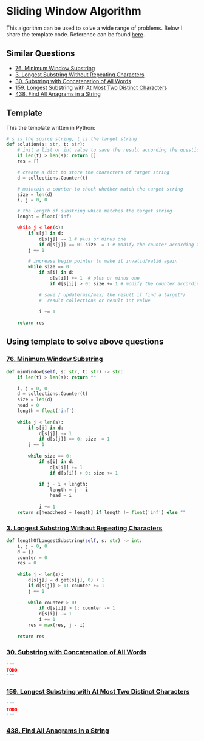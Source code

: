 # Sliding Window Algorithm 

This algorithm can be used to solve a wide range of problems. Below I share the template code. Reference can be found [here](https://leetcode.com/problems/find-all-anagrams-in-a-string/discuss/92007/Sliding-Window-algorithm-template-to-solve-all-the-Leetcode-substring-search-problem).

## Similar Questions
+ [76. Minimum Window Substring](https://leetcode.com/problems/minimum-window-substring/)
+ [3. Longest Substring Without Repeating Characters](https://leetcode.com/problems/longest-substring-without-repeating-characters/)
+ [30. Substring with Concatenation of All Words](https://leetcode.com/problems/substring-with-concatenation-of-all-words/)
+ [159. Longest Substring with At Most Two Distinct Characters](https://leetcode.com/problems/longest-substring-with-at-most-two-distinct-characters/)
+ [438. Find All Anagrams in a String](https://leetcode.com/problems/find-all-anagrams-in-a-string/)

## Template

This the template written in Python:

```python
# s is the source string, t is the target string
def solution(s: str, t: str):
    # init a list or int value to save the result according the question.
    if len(t) > len(s): return []
    res = []

    # create a dict to store the characters of target string
    d = collections.Counter(t)

    # maintain a counter to check whether match the target string
    size = len(d)
    i, j = 0, 0

    # the length of substring which matches the target string
    lenght = float('inf)

    while j < len(s):
        if s[j] in d:
            d[s[j]] -= 1 # plus or minus one
            if d[s[j]] == 0: size -= 1 # modify the counter according the requirement(different condition).
        j += 1

        # increase begin pointer to make it invalid/valid again
        while size == 0:
            if s[i] in d:
                d[s[i]] += 1  # plus or minus one
                if d[s[i]] > 0: size += 1 # modify the counter according the requirement(different condition).

            # save / update(min/max) the result if find a target*/
            #  result collections or result int value
        
            i += 1
    
    return res
```

## Using template to solve above questions

### [76. Minimum Window Substring](https://leetcode.com/problems/minimum-window-substring/)
```python
def minWindow(self, s: str, t: str) -> str:
    if len(t) > len(s): return ""

    i, j = 0, 0
    d = collections.Counter(t)
    size = len(d)
    head = 0
    length = float('inf')
    
    while j < len(s):
        if s[j] in d:
            d[s[j]] -= 1
            if d[s[j]] == 0: size -= 1 
        j += 1
        
        while size == 0:
            if s[i] in d:
                d[s[i]] += 1
                if d[s[i]] > 0: size += 1
                
            if j - i < length:
                length = j - i
                head = i
            
            i += 1
    return s[head:head + length] if length != float('inf') else ""
```

### [3. Longest Substring Without Repeating Characters](https://leetcode.com/problems/longest-substring-without-repeating-characters/)
```python
def lengthOfLongestSubstring(self, s: str) -> int:
    i, j = 0, 0
    d = {}
    counter = 0
    res = 0
    
    while j < len(s):
        d[s[j]] = d.get(s[j], 0) + 1
        if d[s[j]] > 1: counter += 1
        j += 1
        
        while counter > 0:
            if d[s[i]] > 1: counter -= 1
            d[s[i]] -= 1
            i += 1
        res = max(res, j - i)
    
    return res
```

### [30. Substring with Concatenation of All Words](https://leetcode.com/problems/substring-with-concatenation-of-all-words/)
```python
"""
TODO
"""
```

### [159. Longest Substring with At Most Two Distinct Characters](https://leetcode.com/problems/longest-substring-with-at-most-two-distinct-characters/)
```python
"""
TODO
"""
```


### [438. Find All Anagrams in a String](https://leetcode.com/problems/find-all-anagrams-in-a-string/)
```python

```

